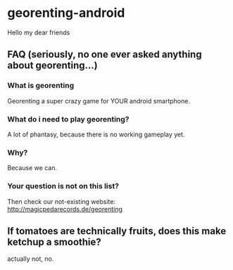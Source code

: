 # georenting-android
Hello my dear friends
## FAQ (seriously, no one ever asked anything about georenting...)
### What is georenting
Georenting a super crazy game for YOUR android smartphone. 
### What do i need to play georenting?
A lot of phantasy, because there is no working gameplay yet.
### Why?
Because we can.
### Your question is not on this list?
Then check our not-existing website: http://magicpedarecords.de/georenting

## If tomatoes are technically fruits, does this make ketchup a smoothie?
actually not, no.
